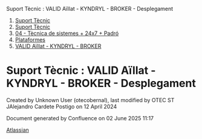Suport Tècnic : VALID Aïllat - KYNDRYL - BROKER - Desplegament  

1.  [Suport Tècnic](index.md)
2.  [Suport Tècnic](13893782.md)
3.  [04 - Tècnica de sistemes + 24x7 + Padró](26313202.md)
4.  [Plataformes](Plataformes_41520520.md)
5.  [VALID Aïllat - KYNDRYL - BROKER](41520562.md)

Suport Tècnic : VALID Aïllat - KYNDRYL - BROKER - Desplegament
==============================================================

Created by Unknown User (otecobernal), last modified by OTEC ST JAlejandro Cardete Postigo on 12 April 2024

Document generated by Confluence on 02 June 2025 11:17

[Atlassian](http://www.atlassian.com/)